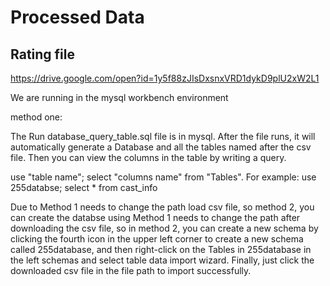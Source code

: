 # Processed Data

## Rating file
https://drive.google.com/open?id=1y5f88zJIsDxsnxVRD1dykD9plU2xW2L1


We are running in the mysql workbench environment

method one:

The Run database_query_table.sql file is in mysql. After the file runs, it will automatically generate a Database and all the tables named after the csv file.
Then you can view the columns in the table by writing a query.

use "table name"; select "columns name" from "Tables".
For example: 
use 255databse;
select * from cast_info


Due to Method 1 needs to change the path load csv file, so method 2, you can create the databse using 
Method 1 needs to change the path after downloading the csv file, so in method 2, you can create a new schema by clicking the fourth icon in the upper left corner to create a new schema called 255database, and then right-click on the Tables in 255database in the left schemas and select table data import wizard. Finally, just click the downloaded csv file in the file path to import successfully.
